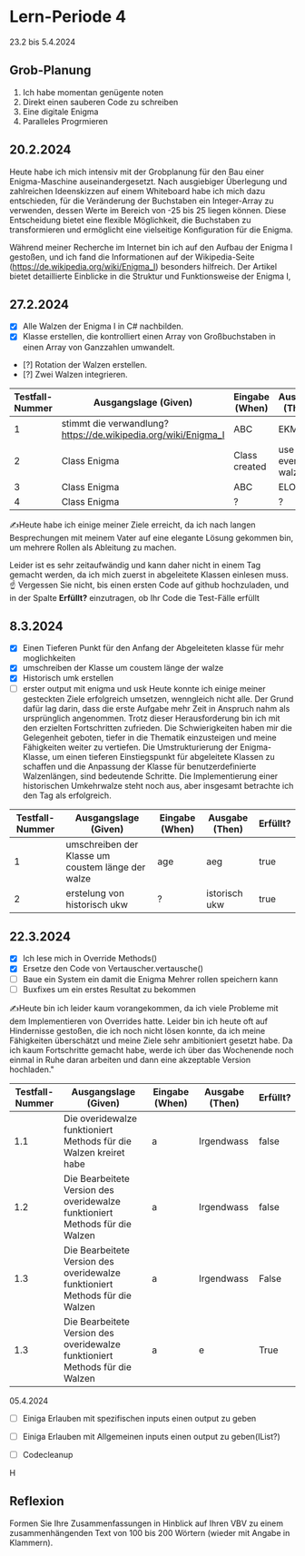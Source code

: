 # Lern-Periode 4

23.2 bis 5.4.2024

## Grob-Planung

1. Ich habe momentan genügente noten
2. Direkt einen sauberen Code zu schreiben
3. Eine digitale Enigma
4. Paralleles Progrmieren 

## 20.2.2024


Heute habe ich mich intensiv mit der Grobplanung für den Bau einer Enigma-Maschine auseinandergesetzt. Nach ausgiebiger Überlegung und zahlreichen Ideenskizzen auf einem Whiteboard habe ich mich dazu entschieden, für die Veränderung der Buchstaben ein Integer-Array zu verwenden, dessen Werte im Bereich von -25 bis 25 liegen können. Diese Entscheidung bietet eine flexible Möglichkeit, die Buchstaben zu transformieren und ermöglicht eine vielseitige Konfiguration für die Enigma.

Während meiner Recherche im Internet bin ich auf den Aufbau der Enigma I gestoßen, und ich fand die Informationen auf der Wikipedia-Seite (https://de.wikipedia.org/wiki/Enigma_I) besonders hilfreich. Der Artikel bietet detaillierte Einblicke in die Struktur und Funktionsweise der Enigma I, 
## 27.2.2024

- [x] Alle Walzen der Enigma I in C# nachbilden.
- [x] Klasse erstellen, die kontrolliert einen Array von Großbuchstaben in einen Array von Ganzzahlen umwandelt.
- [?] Rotation der Walzen erstellen.
- [?] Zwei Walzen integrieren.

| Testfall-Nummer | Ausgangslage (Given) | Eingabe (When) | Ausgabe (Then) | Erfüllt? |
| --------------- | -------------------- | -------------- | -------------- | -------- |
| 1               |   stimmt die verwandlung?   https://de.wikipedia.org/wiki/Enigma_I|     ABC           | EKM         |    true   |
| 2              |     Class      Enigma           |   Class created             |      use every walze          |     ?    |
| 3            |        Class Enigma              |           ABC     |       ELO         |    ?     |
| 4               |        Class Enigma              |       ?         |       ?         |     ?    |

✍️Heute habe ich einige meiner Ziele erreicht, da ich nach langen Besprechungen mit meinem Vater auf eine elegante Lösung gekommen bin, um mehrere Rollen als Ableitung zu machen.

Leider ist es sehr zeitaufwändig und kann daher nicht in einem Tag gemacht werden, da ich mich zuerst in abgeleitete Klassen einlesen muss.
☝️ Vergessen Sie nicht, bis einen ersten Code auf github hochzuladen, und in der Spalte **Erfüllt?** einzutragen, ob Ihr Code die Test-Fälle erfüllt

## 8.3.2024

- [x] Einen Tieferen Punkt für den Anfang der Abgeleiteten klasse für mehr moglichkeiten
- [x] umschreiben der Klasse um coustem länge der walze
- [x] Historisch umk erstellen
- [ ] erster output mit enigma und usk
Heute konnte ich einige meiner gesteckten Ziele erfolgreich umsetzen, wenngleich nicht alle. Der Grund dafür lag darin, dass die erste Aufgabe mehr Zeit in Anspruch nahm als ursprünglich angenommen. Trotz dieser Herausforderung bin ich mit den erzielten Fortschritten zufrieden. Die Schwierigkeiten haben mir die Gelegenheit geboten, tiefer in die Thematik einzusteigen und meine Fähigkeiten weiter zu vertiefen. Die Umstrukturierung der Enigma-Klasse, um einen tieferen Einstiegspunkt für abgeleitete Klassen zu schaffen und die Anpassung der Klasse für benutzerdefinierte Walzenlängen, sind bedeutende Schritte. Die Implementierung einer historischen Umkehrwalze steht noch aus, aber insgesamt betrachte ich den Tag als erfolgreich.

| Testfall-Nummer | Ausgangslage (Given) | Eingabe (When) | Ausgabe (Then) | Erfüllt? |
| --------------- | -------------------- | -------------- | -------------- | -------- |
| 1               | umschreiben der Klasse um coustem länge der walze  |        age        |     aeg     |   true    |
| 2               |  erstelung von historisch ukw |    ?            |      istorisch ukw    |   true    |

 ## 22.3.2024
- [x] Ich lese mich in Override Methods()
- [x] Ersetze den Code von Vertauscher.vertausche()
- [ ] Baue ein System ein damit die Enigma Mehrer rollen speichern kann
- [ ] Buxfixes um ein erstes Resultat zu bekommen

✍️Heute bin ich leider kaum vorangekommen, da ich viele Probleme mit dem Implementieren von Overrides hatte. Leider bin ich heute oft auf Hindernisse gestoßen, die ich noch nicht lösen konnte, da ich meine Fähigkeiten überschätzt und meine Ziele sehr ambitioniert gesetzt habe. Da ich kaum Fortschritte gemacht habe, werde ich über das Wochenende noch einmal in Ruhe daran arbeiten und dann eine akzeptable Version hochladen."

| Testfall-Nummer | Ausgangslage (Given) | Eingabe (When) | Ausgabe (Then) | Erfüllt? |
| --------------- | -------------------- | -------------- | -------------- | -------- |
| 1.1              | Die overidewalze funktioniert Methods für die Walzen kreiret habe   |        a        |     Irgendwass     |   false    |
| 1.2               | Die Bearbeitete Version  des overidewalze funktioniert Methods für die Walzen  |        a        |     Irgendwass     |   false    |
| 1.3               | Die Bearbeitete Version  des overidewalze funktioniert Methods für die Walzen  |        a        |     Irgendwass     |   False    |
| 1.3               | Die Bearbeitete Version  des overidewalze funktioniert Methods für die Walzen  |        a        |     e     |   True    |

05.4.2024
- [ ] Einiga Erlauben mit spezifischen inputs einen output zu geben
- [ ] Einiga Erlauben mit Allgemeinen inputs einen output zu geben(IList?)
- [ ] Codecleanup





H
## Reflexion

Formen Sie Ihre Zusammenfassungen in Hinblick auf Ihren VBV zu einem zusammenhängenden Text von 100 bis 200 Wörtern (wieder mit Angabe in Klammern).
